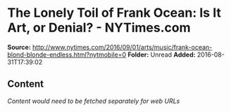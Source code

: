 # The Lonely Toil of Frank Ocean: Is It Art, or Denial? - NYTimes.com

**Source:** http://www.nytimes.com/2016/09/01/arts/music/frank-ocean-blond-blonde-endless.html?nytmobile=0
**Folder:** Unread
**Added:** 2016-08-31T17:39:02




## Content
*Content would need to be fetched separately for web URLs*
